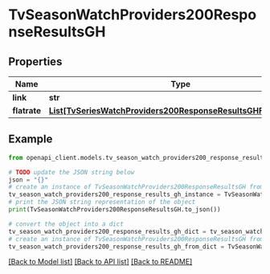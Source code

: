 # TvSeasonWatchProviders200ResponseResultsGH


## Properties

Name | Type | Description | Notes
------------ | ------------- | ------------- | -------------
**link** | **str** |  | [optional] 
**flatrate** | [**List[TvSeriesWatchProviders200ResponseResultsGHFlatrateInner]**](TvSeriesWatchProviders200ResponseResultsGHFlatrateInner.md) |  | [optional] 

## Example

```python
from openapi_client.models.tv_season_watch_providers200_response_results_gh import TvSeasonWatchProviders200ResponseResultsGH

# TODO update the JSON string below
json = "{}"
# create an instance of TvSeasonWatchProviders200ResponseResultsGH from a JSON string
tv_season_watch_providers200_response_results_gh_instance = TvSeasonWatchProviders200ResponseResultsGH.from_json(json)
# print the JSON string representation of the object
print(TvSeasonWatchProviders200ResponseResultsGH.to_json())

# convert the object into a dict
tv_season_watch_providers200_response_results_gh_dict = tv_season_watch_providers200_response_results_gh_instance.to_dict()
# create an instance of TvSeasonWatchProviders200ResponseResultsGH from a dict
tv_season_watch_providers200_response_results_gh_from_dict = TvSeasonWatchProviders200ResponseResultsGH.from_dict(tv_season_watch_providers200_response_results_gh_dict)
```
[[Back to Model list]](../README.md#documentation-for-models) [[Back to API list]](../README.md#documentation-for-api-endpoints) [[Back to README]](../README.md)


